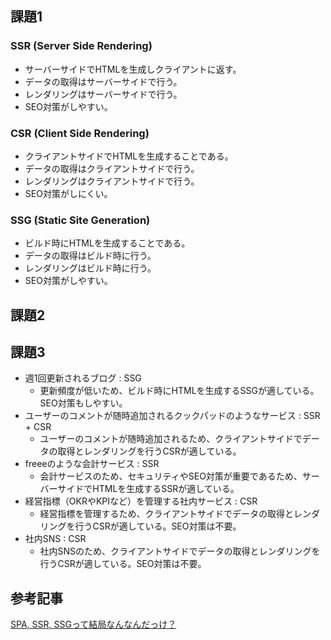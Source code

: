 ## 課題1
### SSR (Server Side Rendering)
- サーバーサイドでHTMLを生成しクライアントに返す。
- データの取得はサーバーサイドで行う。
- レンダリングはサーバーサイドで行う。
- SEO対策がしやすい。

### CSR (Client Side Rendering)
- クライアントサイドでHTMLを生成することである。
- データの取得はクライアントサイドで行う。
- レンダリングはクライアントサイドで行う。
- SEO対策がしにくい。

### SSG (Static Site Generation)
- ビルド時にHTMLを生成することである。
- データの取得はビルド時に行う。
- レンダリングはビルド時に行う。
- SEO対策がしやすい。

## 課題2
## 課題3
- 週1回更新されるブログ : SSG
  - 更新頻度が低いため、ビルド時にHTMLを生成するSSGが適している。SEO対策もしやすい。
- ユーザーのコメントが随時追加されるクックパッドのようなサービス : SSR + CSR
  - ユーザーのコメントが随時追加されるため、クライアントサイドでデータの取得とレンダリングを行うCSRが適している。
- freeeのような会計サービス : SSR
  - 会計サービスのため、セキュリティやSEO対策が重要であるため、サーバーサイドでHTMLを生成するSSRが適している。
- 経営指標（OKRやKPIなど）を管理する社内サービス : CSR
  - 経営指標を管理するため、クライアントサイドでデータの取得とレンダリングを行うCSRが適している。SEO対策は不要。
- 社内SNS : CSR
  - 社内SNSのため、クライアントサイドでデータの取得とレンダリングを行うCSRが適している。SEO対策は不要。

## 参考記事
[SPA, SSR, SSGって結局なんなんだっけ？](https://zenn.dev/rinda_1994/articles/e6d8e3150b312d#ssg)
